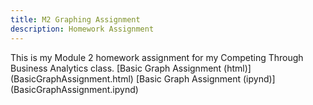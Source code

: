 ```yaml
---
title: M2 Graphing Assignment
description: Homework Assignment 
---
```


This is my Module 2 homework assignment for my Competing Through Business Analytics class. 
[Basic Graph Assignment (html)] (BasicGraphAssignment.html)
[Basic Graph Assignment (ipynd)] (BasicGraphAssignment.ipynd)
